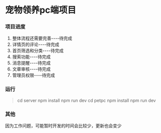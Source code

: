 # 宠物领养pc端项目

### 项目进度
1. 整体流程还需要完善----待完成
1. 详情页的评论----待完成 
1. 首页筛选和分类----待完成
1. 搜索功能----待完成
1. 消息提醒----待完成
1. 文章审核----待完成
1. 管理员权限----待完成


### 运行
>cd server
npm install
npm run dev
cd petpc
npm install
npm run dev

### 其他

因为工作问题，可能暂时开发的时间会比较少，更新也会变少